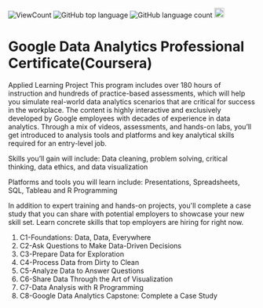 ![ViewCount](<https://views.whatilearened.today/views/github/BDFD-LearningGround/Google-Data-Analytics-Professional-Certificate_Coursera_.svg?cache=remove>)
![GitHub top language](<https://img.shields.io/github/languages/top/BDFD-LearningGround/Google-Data-Analytics-Professional-Certificate_Coursera_?style=flat>)
![GitHub language count](https://img.shields.io/github/languages/count/BDFD-LearningGround/Google-Data-Analytics-Professional-Certificate_Coursera_?style=flat)
<img height=20 src="https://cdn.jsdelivr.net/gh/bdfd/Personal_Image_Repo/7.Color-Icon/Status/On_Progress.svg" alt="bdfd" />

# Google Data Analytics Professional Certificate(Coursera)
Applied Learning Project
This program includes over 180 hours of instruction and hundreds of practice-based assessments, which will help you simulate real-world data analytics scenarios that are critical for success in the workplace. The content is highly interactive and exclusively developed by Google employees with decades of experience in data analytics. Through a mix of videos, assessments, and hands-on labs, you’ll get introduced to analysis tools and platforms and key analytical skills required for an entry-level job.

Skills you’ll gain will include: Data cleaning, problem solving, critical thinking, data ethics, and data visualization

Platforms and tools you will learn include: Presentations, Spreadsheets, SQL, Tableau and R Programming

In addition to expert training and hands-on projects, you'll complete a case study that you can share with potential employers to showcase your new skill set. Learn concrete skills that top employers are hiring for right now.
1. C1-Foundations: Data, Data, Everywhere
2. C2-Ask Questions to Make Data-Driven Decisions
3. C3-Prepare Data for Exploration
4. C4-Process Data from Dirty to Clean
5. C5-Analyze Data to Answer Questions
6. C6-Share Data Through the Art of Visualization
7. C7-Data Analysis with R Programming
8. C8-Google Data Analytics Capstone: Complete a Case Study


